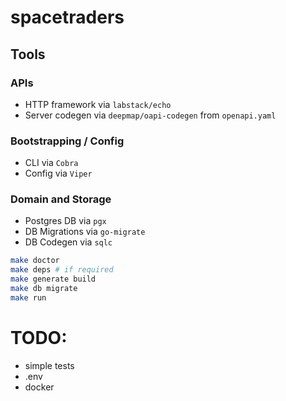# spacetraders

## Tools

### APIs
* HTTP framework via `labstack/echo`
* Server codegen via `deepmap/oapi-codegen` from `openapi.yaml`

### Bootstrapping / Config
* CLI via `Cobra`
* Config via `Viper`

### Domain and Storage
* Postgres DB via `pgx`
* DB Migrations via `go-migrate`
* DB Codegen via `sqlc`

```bash
make doctor
make deps # if required
make generate build
make db migrate
make run
```

# TODO: 
* simple tests
* .env
* docker